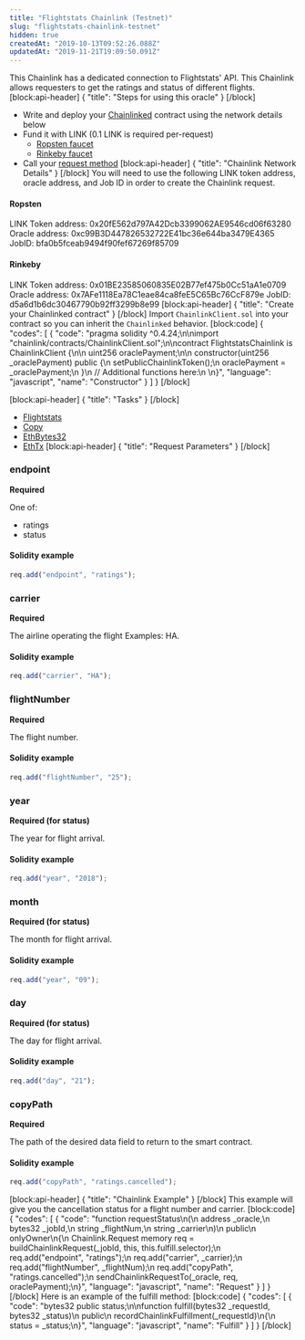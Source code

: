```yaml
---
title: "Flightstats Chainlink (Testnet)"
slug: "flightstats-chainlink-testnet"
hidden: true
createdAt: "2019-10-13T09:52:26.088Z"
updatedAt: "2019-11-21T19:09:50.091Z"
---
```

This Chainlink has a dedicated connection to Flightstats' API. This Chainlink allows requesters to get the ratings and status of different flights.
[block:api-header]
{
  "title": "Steps for using this oracle"
}
[/block]
- Write and deploy your [Chainlinked](doc:getting-started)  contract using the network details below
- Fund it with LINK (0.1 LINK is required per-request)
  - <a href="https://ropsten.chain.link/" target="_blank">Ropsten faucet</a>
  - <a href="https://rinkeby.chain.link/" target="_blank">Rinkeby faucet</a>
- Call your [request method](#section-chainlink-example) 
[block:api-header]
{
  "title": "Chainlink Network Details"
}
[/block]
You will need to use the following LINK token address, oracle address, and Job ID in order to create the Chainlink request.

#### Ropsten
LINK Token address: 0x20fE562d797A42Dcb3399062AE9546cd06f63280
Oracle address: 0xc99B3D447826532722E41bc36e644ba3479E4365
JobID: bfa0b5fceab9494f90fef67269f85709

#### Rinkeby
LINK Token address: 0x01BE23585060835E02B77ef475b0Cc51aA1e0709
Oracle address: 0x7AFe1118Ea78C1eae84ca8feE5C65Bc76CcF879e
JobID: d5a6d1b6dc30467790b92ff3299b8e99
[block:api-header]
{
  "title": "Create your Chainlinked contract"
}
[/block]
Import `ChainlinkClient.sol` into your contract so you can inherit the `Chainlinked` behavior.
[block:code]
{
  "codes": [
    {
      "code": "pragma solidity ^0.4.24;\n\nimport \"chainlink/contracts/ChainlinkClient.sol\";\n\ncontract FlightstatsChainlink is ChainlinkClient {\n\n  uint256 oraclePayment;\n\n  constructor(uint256 _oraclePayment) public {\n    setPublicChainlinkToken();\n    oraclePayment = _oraclePayment;\n  }\n  // Additional functions here:\n  \n}",
      "language": "javascript",
      "name": "Constructor"
    }
  ]
}
[/block]

[block:api-header]
{
  "title": "Tasks"
}
[/block]
- [Flightstats](doc:external-adapters)
- [Copy](doc:adapters#section-copy)
- [EthBytes32](doc:adapters#section-ethbytes32)
- [EthTx](doc:adapters#section-ethtx)
[block:api-header]
{
  "title": "Request Parameters"
}
[/block]
### endpoint

**Required**

One of:

* ratings
* status

#### Solidity example

```javascript
req.add("endpoint", "ratings");
```

### carrier

**Required**

The airline operating the flight
Examples: HA.

#### Solidity example

```javascript
req.add("carrier", "HA");
```

### flightNumber

**Required**

The flight number.

#### Solidity example

```javascript
req.add("flightNumber", "25");
```

### year

**Required (for status)**

The year for flight arrival.

#### Solidity example

```javascript
req.add("year", "2018");
```

### month

**Required (for status)**

The month for flight arrival.

#### Solidity example

```javascript
req.add("year", "09");
```

### day

**Required (for status)**

The day for flight arrival.

#### Solidity example

```javascript
req.add("day", "21");
```

### copyPath

**Required**

The path of the desired data field to return to the smart contract.

#### Solidity example

```javascript
req.add("copyPath", "ratings.cancelled");
```
[block:api-header]
{
  "title": "Chainlink Example"
}
[/block]
This example will give you the cancellation status for a flight number and carrier.
[block:code]
{
  "codes": [
    {
      "code": "function requestStatus\n(\n  address _oracle,\n  bytes32 _jobId,\n  string _flightNum,\n  string _carrier\n)\n  public\n  onlyOwner\n{\n  Chainlink.Request memory req = buildChainlinkRequest(_jobId, this, this.fulfill.selector);\n  req.add(\"endpoint\", \"ratings\");\n  req.add(\"carrier\", _carrier);\n  req.add(\"flightNumber\", _flightNum);\n  req.add(\"copyPath\", \"ratings.cancelled\");\n  sendChainlinkRequestTo(_oracle, req, oraclePayment);\n}",
      "language": "javascript",
      "name": "Request"
    }
  ]
}
[/block]
Here is an example of the fulfill method:
[block:code]
{
  "codes": [
    {
      "code": "bytes32 public status;\n\nfunction fulfill(bytes32 _requestId, bytes32 _status)\n  public\n  recordChainlinkFulfillment(_requestId)\n{\n  status = _status;\n}",
      "language": "javascript",
      "name": "Fulfill"
    }
  ]
}
[/block]